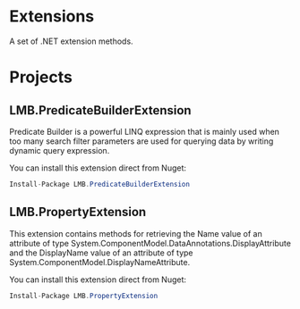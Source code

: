 # Extensions
A set of .NET extension methods.

# Projects

## LMB.PredicateBuilderExtension

Predicate Builder is a powerful LINQ expression that is mainly used when too many search filter parameters are used for querying data by writing dynamic query expression.

You can install this extension direct from Nuget:

```C#
Install-Package LMB.PredicateBuilderExtension
```

## LMB.PropertyExtension

This extension contains methods for retrieving the Name value of an attribute of type System.ComponentModel.DataAnnotations.DisplayAttribute and the DisplayName value of an attribute of type System.ComponentModel.DisplayNameAttribute.

You can install this extension direct from Nuget:

```C#
Install-Package LMB.PropertyExtension
```
